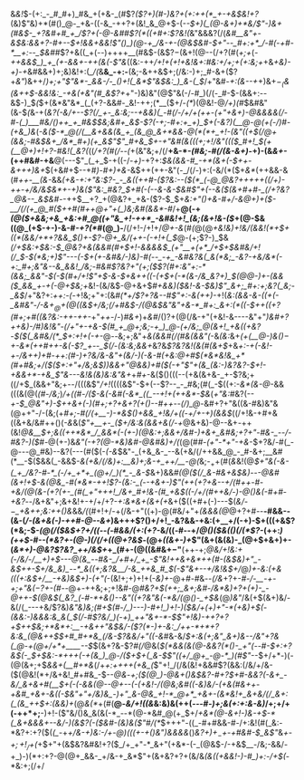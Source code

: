 &_&!_$-(+:_-_#_#+)_#&_+(+&-_(#$?_($?+)(#-)&?+(+:++(*_+-+&$&!+?_(&)$"&)+*(#()_@-_+&-((-&_-++?+(&!_&_@+$-(-_-$+)(_(@-&+)+*&/$"-)&+(#&$-_+?&#+#_+_/$?+(-@___-&#_#$?(*((+#+:$?&!(_&"&&&?(/(_&#__&"+-&$&:&&+?-#+--$+!&&+&&!$"()_)(@-+_/&-+-(@&$&#-$+"--_#+:+*_/-#(-+#-*__+:--_$&#_#$?+&((_+(--)++++__(#&$-(&$$?-$(&+!(@--(/+?(#(_+;+_(_-++&&$_)_+_(+-&&+-++(&(-$"&_((&:-++*_/+!+(+!_+&!&_+:_#&:+/+;+(+:&;+*+&_+&)-*+)-*+_&#&&+)+;&)&!+:(*_/(*&__&_-+:-__(&;-&++&$+;(/&:-)+;_#-&+($?+_&"_)&++/_)+;+"$"&*-_&&-/-_()+!(_&*$"&$&:_)_&-(_$_/+"&#-*+:(&--+*+)&+_$-_($&(&++$-&&!&:_-+&(+&"(#_&$?+_+"-)&)&"(@$"&(-/-#_)(/(-_#-$-(&&+:--&$-)_$_(_$+(&*&"&*_(_(+?-&&#-_&!-++;(*__($+/-_(*_)(@&!-@_/+)(#_$&#&"(&-$_(_&-+(*&?(-&/+--_$?(/_+-_&:&;--+&&)(_-#(/-/+/+(++-(+"+&+)-@&&&&(/-#-(_)___#&/()++_+_#&$_$&;&#+_&$-_$?(-+;-#+:+_+)_$+(-_&?_)(__@-@(_+(-/_)_#_-(_+&_)&*(*-&($-*_@(/(__&+&&(&_+_(&_@_&+*&&-@(*(*+_+!-(&"((+$(/_@+(&_&;-#&$&+_/&*_#+)(+_&$"$"_#+&_$_+-_+"&#(&((_(+;+!_/&"(_((_$_#+!_$(+(__@+)+!+?-#&!(_&?(*((_/+?(#(/--(_+(&"&;+/(/__+&-*-_(#&;-#(/(&-&+)-_+)-(&_&+-_(++#&#-+&__@(---$"_(_+_$-+((-/-_+)_-+?+:_$&(&&-#_-+*(&+(-$++-&+++)&+_$(+&#+$--+#_)-#+)+&-_&$++(++-&"(-_/(/-)+:(-&/(*($+_&*_$($++&&-&(#_++-__(&-_&&___(_+&-+:+"&:$?-_-_&((++#-($?&:--($(*_(-@_@&?+++++((/+)-++-+/&/&$&*+-+)&($"&:_#&?_$+#(-(--&-&-$&#$"+_(--&($(&+#+#-_(/+?&?_@&--_&$&#-_-++$__+?_+(@&?+_+&-($?-$_$+*&:+"()+&-#+/-&_@+)_+($-__/(/(+_@_#($+_+#(#++_@+"+(_)&;&*_#(&&*-#_/+__@(-+_(@($+&&;+&_+&:+#_@((+"&_+!-++*_-&#&!+!_(&;(&+!&-($_+(@-$&((@_(+$-+-)-&-#_-+?(*_#(@_)-__/(/+!-/+!+/_@+-&_(#_(_@(@_+&!&)+!&/(&&!(*+$+((*(&&/+*+?&&_$()+-$?-@+_&/(++-(-+!+(_$_@-(+;$?-)_$&*(/+$&:+$&:-$_@&?+&(&&#(#+$+!-&&&&$_(+"__+(+*_/+$+$&#&/+!(/_$-$(*&;+)$"-_--(-_$+(+-&#&/-)&)-#(--_-+_-&#&?&(_&(*&;_-&?-+&/&*(-+:_#+;&"&--&_&&!_/&;-#&#$?&?+"(_+;($$?(#+:&"+:-*(&&;_&&"-$_(-$(#+/+!$"+$-&-$+&++((-(+$+(-*(&-/&_&?+)_$(@_@-)+-(&&(_$_&&_+-+(-@+$&;+*&!-(&/&$-@+&+$_#+&&)($&!-&-$&)$"_&+;_#+:+;&?(_&;-_&$_/+"&?+:_++:-(-_+!&;+"+:(&_#(*+/$?+?&--#$"+:-&(++)-_+!(*&:(&&_-&-_((+(-_&#&"-/-&+$_@+$(@((&$+/&;(/+#&$-/(@&$&"&"+&-*_#+:_&+:(*((-$++((+?(#+;+#((&?&:-++-++-*+"_++-_/-)_#&+_)+_&#_/()$?+$(@(/&-+"(+&!-&----&"+"_)&#+?++&)-/_#___)&!&"_-(/+"+-+&-$(#_+_@+;&;-+_)_@-(+/&;_@(&+!_+&((+&?-$($(_&#&/(*_$+:+!+_(-+-_@_--_&;+;&"+*&(_&&#(/(#&(&_&"(*-&_(&:_&+_(+(__@-)&$()-$+-&*(++#++-&(-$?_+--_$(/_-_(&:&;&&+_&?&_$?&?&!(&(#(&+$_+&*+:-+(-&!-+-/&++)+#-_+_+:(#-)+?&/&-&"+(&/-)(-_&-#(+&:_@+#_$(*&*&!&_+*(#+#&;+/($($+:+"+/&;&$_)_)&&+"_@&&_)+#($(-+"$"+(_&_(&:-)&?&?-$+!-+&&+*-+&_$"&*_---&!&(&)&:&"&+_+_#+_-&($()(((--(+&(&+&-_+-$?&;+((/+$_(&&+"&;+--/(((&$"_/+!_((((&$"-$+(--$?--_-_#&;(#(_-$((+:-_&*(&-@-_&&(((&(@(_(#-/&;_)_/+((#-/($-&(-&#(-&*_((_--+!+(++&*-$&_(_+"&:_#&?(*_--_+_-$_@&"+)-$++&_+(-)(#+;+?+&+?(+()_--#++--(/_)_@-*&#+?+"&((&-#&)&"&$(@+$+"-/-(&;(+_#+;-#(/(+__-)-*&$()+&&_+!&/+((-+/+-+)(&&$_((/+!&-+#+&((&+&/&#++()(_-&_&(_$"+__+-_($+/&:&(&&+&(/-+_@&+&)-@--&+-++(&!_@&__$+;&((++*&*_/_&&*(-(+-)(@&:+;&&+/&#-)+&+_&#&;+?+"-#&-_--/-#&?-)($_#-@(+-)&_&"(-+?(@-*&)&#-@&#&)+/(_(@(#_#-(+"-*+"-+&_-$+?&/-#(_-@---@_#&)--&?(---(#($(-_(-&_$&"-_(+&_&-_--&(+&/(/++&&_@_-_#-&+;__&#(*__-$($&&(_-&&$-*&(+_&/(/&)+:__&)+;&_-+_++/__-@(*&;-$_++$(#(*&*&!(@_$+"&(-&-(_+_/&?-#-*_(-/+_+*+_(@+/_)(*_-_&-$_&+)&&_#(@($(/_&-#&+&$&)_--*-@&#(&+!+$-&(@&_-#(*&*-++!$?-(&:-_(*-_-+&+-)$"(++(+?+&--+/(#++-#-+&/(@(&-(+?(+-_(#(_+"+++!_/&+_#+!&-(#_+&$((-/+/(#++&/-)-@()&(-#+#-+&?_--/&+&"+;&+&!+-+/+/+?-_+:&*&+(&+(+_&+($((+#+(-)---$(*&/-$-$_+&++;&:++()&*&&_/(_(#+!+/-+(/&-+"((+)-@(#&/+"+_(&&&(@_@+?+#--__-#&&--(&-(_/-(&+&(-)-++#-@--&+_)&+++$?()+/+!_-&?&&-+&:(+__+/(-+)-$+(((+&$?(*&;-$-*(@(/($&$+?+/((--(*-#_&&/(*+:(*+?_-&/((-#--+/_@()($&(()(/(*$?-_(++:_)(++$-#--(*&?+-(@-)(/(/+((@+?&$_-(@+*((&+-)+*$"(&+(&(&)-_(@+$+&+)+-(_&*+)-@&?$?&?_++/&$+_+_(#+-(@((&#&$+-$"__(++-+;_@&/+!&:+(-/&/-/__+)+$---@(&_--#&-_/+#+/_+_-$"&!++&+&*++(#-(&$&)+"_-&$++-$+/&_&)_--*_&((+;&?&__/-&_++&_#_$(-$"&+--+/&!&$+/_@_)+-&:(+&(((+:&$+/__-+&)&$+)-(+"(_-(&!+;+)+!+(-_&)+-_@+#-#&_--(/&_+?+-_#-/-__-+-+;+"&$(-$?+-(#--_@+*-*++&;+;+!&#-@_#&?+$(++;_&+;&#-/&*&)+?+(+)-_-@++-$(@&$(_&?_(-#-*+&()--&"((+?&"&(-*&/(@()-_+$&_(@_)&"_/&(+$(&+)&/-&(/(_---+&/$?&)____&"&)&;(#+$(#-/_)---)-#+!_)+!-)($&/+(+)+"-*(+&)+$(-(&&:-)&&&:&_&(_$(/-#$?&/_)(-+)_++"&+-*-$$"+!&)-++?+?+$_++$&;+*&*+:__-+&++"&$&/-($?(*-)+-&:_/++-*+*+?&:&_(@&++$_$+#_#+*&_(/&-$?&&_/+"((-&_#&-&/_$+:&(+;&"_&+)&--/&"+?&(_@-+(@+/+*+____--$_$(&+?&-$?_#(/_@&(_$(*&&(&(@-&&?(*()-_+"(--#-$+:+?&$(-_$+$&:-*+++(-+(&_)_@-/($+$+(_&-$$"((+/_@+_-@-*_)(#$"_--$+/+*-)(-(@(&+;+$_&&+(__#+*&_(/+*+:++++(+&_(*$"+!_/(/&(&!+&&#$?(&&:(/&/+/&-($(@&!(*+/&+&!_#+#&_-$--_@&_-*+;($(@_)-@&+()&$&?-#+?_$+#-&&?(-&+_-&/_&+&+#(__$+_(-(-&&(@-_-@+--(-(_+&!-/(@&;&#((-&_)&/-(_+&(_#&++-+_&#_+&+-&((-$&"+"+/&)&_-)+"_&-@&_+!-*_@+*_+&+-(&*&!+_&+&/(/_&+:(_(&_++$+:(&&)+*(@_&(*_+(#(__@-_&/+!((&_&:&)&(++(_---#-)+;&(+:+:&-&)_/+;+/+(-++*+;__-)+!-($"&/()&_&(&(-*_--*(@-*&#_@(+_$+/_+&*(@-&+!-)&-+$-*(_&+&&&+--&/-)(&$?(-($&#-(&)&($"_#_/(*_$+++"-((_-#+#&&-#-/+:&!(#(_&:-*&?+:+?($(*(_-*+*+/&-+)&:-/+-_@_)(((+-+()&"_)_&&&&*()_&$?+)+_-$+-+#&#-$_&$"_&_+-$+;+!_/+$(_+$+"+(&$&?&#&!+?($_/+_+"-*_&+"(+&*-(-_(@&$-/-+&$__-/&;-&&/-+_)-)(*+:+?-@(@+_&&-_+/&-+_&*$"+(&+&?+?+(&/&*(&_(_(+&&!-)-#_)+:-/+$(*-*&:+;(/+/
